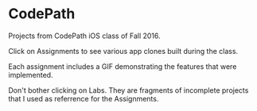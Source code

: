 # CodePath
Projects from CodePath iOS class of Fall 2016.

Click on Assignments to see various app clones built during the class. 

Each assignment includes a GIF demonstrating the features that were implemented.

Don't bother clicking on Labs. They are fragments of incomplete projects that I used as referrence for the Assignments.
